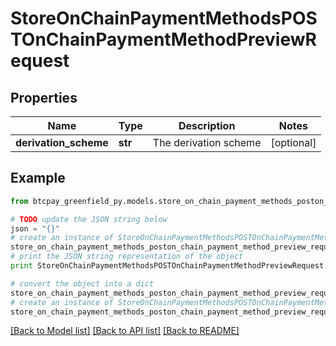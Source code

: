 # StoreOnChainPaymentMethodsPOSTOnChainPaymentMethodPreviewRequest


## Properties
Name | Type | Description | Notes
------------ | ------------- | ------------- | -------------
**derivation_scheme** | **str** | The derivation scheme | [optional] 

## Example

```python
from btcpay_greenfield_py.models.store_on_chain_payment_methods_poston_chain_payment_method_preview_request import StoreOnChainPaymentMethodsPOSTOnChainPaymentMethodPreviewRequest

# TODO update the JSON string below
json = "{}"
# create an instance of StoreOnChainPaymentMethodsPOSTOnChainPaymentMethodPreviewRequest from a JSON string
store_on_chain_payment_methods_poston_chain_payment_method_preview_request_instance = StoreOnChainPaymentMethodsPOSTOnChainPaymentMethodPreviewRequest.from_json(json)
# print the JSON string representation of the object
print StoreOnChainPaymentMethodsPOSTOnChainPaymentMethodPreviewRequest.to_json()

# convert the object into a dict
store_on_chain_payment_methods_poston_chain_payment_method_preview_request_dict = store_on_chain_payment_methods_poston_chain_payment_method_preview_request_instance.to_dict()
# create an instance of StoreOnChainPaymentMethodsPOSTOnChainPaymentMethodPreviewRequest from a dict
store_on_chain_payment_methods_poston_chain_payment_method_preview_request_form_dict = store_on_chain_payment_methods_poston_chain_payment_method_preview_request.from_dict(store_on_chain_payment_methods_poston_chain_payment_method_preview_request_dict)
```
[[Back to Model list]](../README.md#documentation-for-models) [[Back to API list]](../README.md#documentation-for-api-endpoints) [[Back to README]](../README.md)


